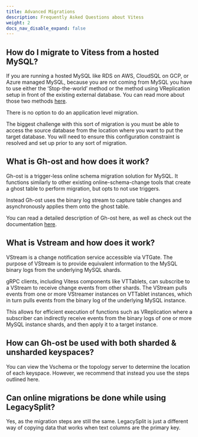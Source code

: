 ```yaml
---
title: Advanced Migrations
description: Frequently Asked Questions about Vitess
weight: 2
docs_nav_disable_expand: false
---
```


## How do I migrate to Vitess from a hosted MySQL?

If you are running a hosted MySQL like RDS on AWS, CloudSQL on GCP, or Azure managed MySQL, because you are not coming from MySQL you have to use either the ‘Stop-the-world’ method or the method using VReplication setup in front of the existing external database.  You can read more about those two methods [here](https://vitess.io/docs/user-guides/migration/migrate-data/).

There is no option to do an application level migration. 

The biggest challenge with this sort of migration is you must be able to access the source database from the location where you want to put the target database. You will need to ensure this configuration constraint is resolved and set up prior to any sort of migration.

## What is Gh-ost and how does it work?

Gh-ost is a trigger-less online schema migration solution for MySQL. It functions similarly to other existing online-schema-change tools that create a ghost table to perform migration, but opts to not use triggers.

Instead Gh-ost uses the binary log stream to capture table changes and asynchronously applies them onto the ghost table.

You can read a detailed description of Gh-ost here, as well as check out the documentation [here](https://github.com/github/gh-ost/tree/master/doc).

## What is Vstream and how does it work?

VStream is a change notification service accessible via VTGate. The purpose of VStream is to provide equivalent information to the MySQL binary logs from the underlying MySQL shards. 

gRPC clients, including Vitess components like VTTablets, can subscribe to a VStream to receive change events from other shards. The VStream pulls events from one or more VStreamer instances on VTTablet instances, which in turn pulls events from the binary log of the underlying MySQL instance. 

This allows for efficient execution of functions such as VReplication where a subscriber can indirectly receive events from the binary logs of one or more MySQL instance shards, and then apply it to a target instance. 

## How can Gh-ost be used with both sharded & unsharded keyspaces?

You can view the Vschema or the topology server to determine the location of each keyspace. However, we recommend that instead you use the steps outlined here. 

## Can online migrations be done while using LegacySplit?

Yes, as the migration steps are still the same. LegacySplit is just a different way of copying data that works when text columns are the primary key.